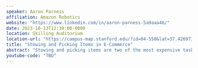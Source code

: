 ```yaml
---
speaker: Aaron Parness
affiliation: Amazon Robotics
website: "https://www.linkedin.com/in/aaron-parness-5a9aaa46/"
date: 2023-10-13T12:30:00-0000
location: Skilling Auditorium
location-url: "https://campus-map.stanford.edu/?id=04-550&lat=37.42697371527761&lng=-122.17280664808126&zoom=18"
title: "Stowing and Picking Items in E-Commerce"
abstract: "Stowing and picking items are two of the most expensive tasks in e-commerce fulfillment. They are difficult to automate because of 1) the many physical contacts between the robot and items already on shelves, 2) the variety of items that are handled, and 3) the financial motivation for storage density. This talk presents development of robotic manipulation capabilities for high clutter and high contact. Our perception algorithms infer available space using images of shelfs and manifest information. We then plan motions with an assumption of contact, and control those motions with force and torque in the loop. Custom end of arm tools (grippers) simplify the tasks."
youtube-code: "TBD"
---
```

